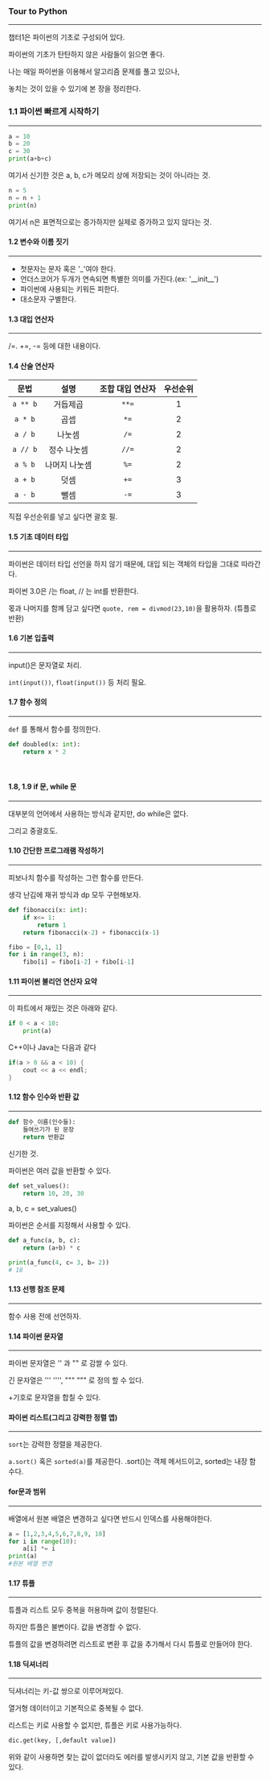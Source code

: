 ### Tour to Python
---
챕터1은 파이썬의 기초로 구성되어 있다.

파이썬의 기초가 탄탄하지 않은 사람들이 읽으면 좋다.

나는 매일 파이썬을 이용해서 알고리즘 문제를 풀고 있으나,

놓치는 것이 있을 수 있기에 본 장을 정리한다.


### 1.1 파이썬 빠르게 시작하기
---

``` python
a = 10
b = 20
c = 30
print(a+b+c)
```
여기서 신기한 것은 a, b, c가 메모리 상에 저장되는 것이 아니라는 것.

``` python
n = 5
n = n + 1
print(n)
```
여기서 n은 표면적으로는 증가하지만 실제로 증가하고 있지 않다는 것.

#### 1.2 변수와 이름 짓기
---
* 첫문자는 문자 혹은 '_'여야 한다.
* 언더스코어가 두개가 연속되면 특별한 의미를 가진다.(ex: '_\_init__')
* 파이썬에 사용되는 키워든 피한다.
* 대소문자 구별한다.

#### 1.3 대입 연산자
---
/=. +=, -= 등에 대한 내용이다.

#### 1.4 산술 연산자
|문법|설명|조합 대입 연산자| 우선순위|
|:---:|:---:|:---:|:-----:|
|```a ** b```|거듭제곱| ```**=``` |1|
|```a * b```|곱셉| ```*=``` |2|
|```a / b```|나눗셈| ```/=``` |2|
|```a // b```|정수 나눗셈| ```//=``` |2|
|```a % b```|나머지 나눗셈| ```%=``` |2|
|```a + b```|덧셈| ```+=``` |3|
|```a - b```|뺄셈| ```-=``` |3|

직접 우선순위를 넣고 싶다면 괄호 필.

#### 1.5 기초 데이터 타입
---
파이썬은 데이터 타입 선언을 하지 않기 때문에, 대입 되는 객체의 타입을 그대로 따라간다.

파이썬 3.0은 /는 float, // 는 int를 반환한다.

몫과 나머지를 함께 담고 싶다면 ```quote, rem = divmod(23,10)```을 활용하자. (튜플로 반환)

#### 1.6 기본 입출력
---
input()은 문자열로 처리.

``int(input())``, ``float(input())`` 등 처리 필요.

#### 1.7 함수 정의
---
``def`` 를 통해서 함수를 정의한다.
```python
def doubled(x: int):
    return x * 2
```

<br>

#### 1.8, 1.9 if 문, while 문
---
대부분의 언어에서 사용하는 방식과 같지만, 
do while은 없다.

그리고 중괄호도.

#### 1.10 간단한 프로그래램 작성하기
---
피보나치 함수를 작성하는 그런 함수를 만든다.

생각 난김에 재귀 방식과 dp 모두 구현해보자.

```python
def fibonacci(x: int):
    if x<= 1:
        return 1
    return fibonacci(x-2) + fibonacci(x-1)
```

```python   
fibo = [0,1, 1]
for i in range(3, n):
    fibo[i] = fibo[i-2] + fibo[i-1]
```

#### 1.11 파이썬 불리언 연산자 요약
---
이 파트에서 재밌는 것은 아래와 같다.

```python
if 0 < a < 10:
    print(a)
```


C++이나 Java는 다음과 같다

```c++
if(a > 0 && a < 10) {
    cout << a << endl;
}
```

#### 1.12 함수 인수와 반환 값
---
```python
def 함수_이름(인수들):
    들여쓰기가 된 문장
    return 반환값
```

신기한 것.

파이썬은 여러 값을 반환할 수 있다.

```python
def set_values():
    return 10, 20, 30
```
a, b, c = set_values()

파이썬은 순서를 지정해서 사용할 수 있다.

```python
def a_func(a, b, c):
    return (a+b) * c

print(a_func(4, c= 3, b= 2))
# 18
```

#### 1.13 선행 참조 문제
---
함수 사용 전에 선언하자.


#### 1.14 파이썬 문자열
---
파이썬 문자열은 '' 과 "" 로 감쌀 수 있다.

긴 문자열은 ''' '''', """ """ 로 정의 할 수 있다.

+기호로 문자열을 합칠 수 있다.

#### 파이썬 리스트(그리고 강력한 정렬 앱)
---
```sort```는 강력한 정렬을 제공한다.

```a.sort()``` 혹은 ```sorted(a)```를 제공한다.
.sort()는 객체 메서드이고, sorted는 내장 함수다.

#### for문과 범위
---
배열에서 원본 배열은 변경하고 싶다면 반드시 인덱스를 사용해야한다.
```python
a = [1,2,3,4,5,6,7,8,9, 10]
for i in range(10):
    a[i] *= i
print(a)
#원본 배열 변경
``` 

#### 1.17 튜플
---
튜플과 리스트 모두 중복을 허용하며 값이 정렬된다.

하지만 튜플은 불변이다. 값을 변경할 수 없다.

튜플의 값을 변경하려면 리스트로 변환 후 값을 추가해서 다시 튜플로 만들어야 한다.


#### 1.18 딕셔너리
---
딕셔너리는 키-값 쌍으로 이루어져있다.

열거형 데이터이고 기본적으로 중복될 수 없다.

리스트는 키로 사용할 수 없지만, 튜플은 키로 사용가능하다.

```python
dic.get(key, [,default value])
```

위와 같이 사용하면 찾는 값이 없더라도 에러를 발생시키지 않고, 기본 값을 반환할 수 있다.














